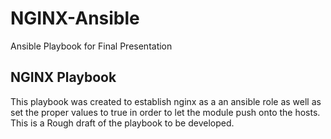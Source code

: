 # NGINX-Ansible
Ansible Playbook for Final Presentation

## NGINX Playbook

This playbook was created to establish nginx as a an ansible role as well as set the proper values to true in order to let the module push onto the hosts. This is a Rough draft of the playbook to be developed. 
